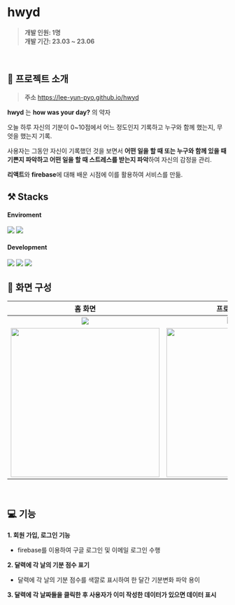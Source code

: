 # hwyd
> **개발 인원: 1명** <br>
> **개발 기간: 23.03 ~ 23.06**
<br />

## 📌 프로젝트 소개
> **주소**  https://lee-yun-pyo.github.io/hwyd

**hwyd** 는 **how was your day?** 의 약자

오늘 하루 자신의 기분이 0~10점에서 어느 정도인지 기록하고 누구와 함께 했는지, 무엇을 했는지 기록.

사용자는 그동안 자신이 기록했던 것을 보면서 **어떤 일을 할 때 또는 누구와 함께 있을 때 기쁜지 파악하고 어떤 일을 할 때 스트레스를 받는지 파악**하여 자신의 감정을 관리. 

**리액트**와 **firebase**에 대해 배운 시점에 이를 활용하여 서비스를 만듦.
<br />

## ⚒ Stacks
#### Enviroment
<img src="https://img.shields.io/badge/visual studio code-007ACC?style=for-the-badge&logo=visual studio code&logoColor=white"> <img src="https://img.shields.io/badge/github-181717?style=for-the-badge&logo=github&logoColor=white">

#### Development
<img src="https://img.shields.io/badge/react-61DAFB?style=for-the-badge&logo=react&logoColor=black">  <img src="https://img.shields.io/badge/typescript-0076C6?style=for-the-badge&logo=typescript&logoColor=white">  <img src="https://img.shields.io/badge/firebase-FFCA28?style=for-the-badge&logo=firebase&logoColor=white"> 
<br />

## 🎨 화면 구성
| 홈 화면 | 프로필 변경 화면 | 
| :---:| :---:|
| <img src="https://github.com/lee-yun-pyo/hwyd/assets/41375597/9144137f-e371-4b99-9e49-38f0bee14aca" /> | ![image](https://github.com/lee-yun-pyo/hwyd/assets/41375597/cfa54165-e656-407e-88ff-c077ebe9084a) |
| <img src="https://github.com/lee-yun-pyo/hwyd/assets/41375597/6bbb83ba-e83c-4b54-b9c0-31141ba0c940" height=340 /> | <img src="https://github.com/lee-yun-pyo/hwyd/assets/41375597/e359738e-b2dd-4221-b3c6-b0bb6325ade7" height=340 /> |
<br />

## 💻 기능
**1. 회원 가입, 로그인 기능**
  - firebase를 이용하여 구글 로그인 및 이메일 로그인 수행

**2. 달력에 각 날의 기분 점수 표기**
- 달력에 각 날의 기분 점수를 색깔로 표시하여 한 달간 기분변화 파악 용이

**3. 달력에 각 날짜들을 클릭한 후 사용자가 이미 작성한 데이터가 있으면 데이터 표시**
